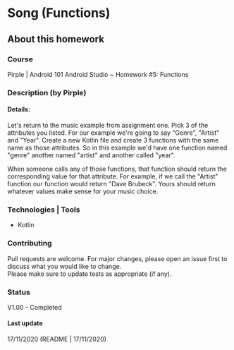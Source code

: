 # Song (Functions)

## About this homework

### Course
Pirple | Android 101 
Android Studio ~ Homework #5: Functions

### Description (by Pirple)

#### Details:
Let's return to the music example from assignment one. Pick 3 of the attributes you listed. For our example we're going to say "Genre", "Artist" and "Year". Create a new Kotlin file and create 3 functions with the same name as those attributes. So in this example we'd have one function named "genre" another named "artist" and another called "year".

When someone calls any of those functions, that function should return the corresponding value for that attribute. For example, if we call the "Artist" function our function would return "Dave Brubeck". Yours should return whatever values make sense for your music choice.

### Technologies | Tools
- Kotlin

### Contributing
Pull requests are welcome. For major changes, please open an issue first to discuss what you would like to change.  
Please make sure to update tests as appropriate (if any).

### Status
V1.00 - Completed

#### Last update
17/11/2020
(README | 17/11/2020)
